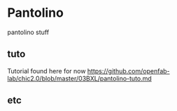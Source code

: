 # Pantolino
pantolino stuff
 

## tuto

Tutorial found here for now
https://github.com/openfab-lab/chic2.0/blob/master/03BXL/pantolino-tuto.md

## etc
